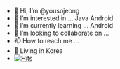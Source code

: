 - 👋 Hi, I’m @yousojeong
- 👀 I’m interested in ... Java Android
- 🌱 I’m currently learning ... Android
- 💞️ I’m looking to collaborate on ...
- 📫 How to reach me ... 
- 🚀 Living in Korea
- [![Hits](https://hits.seeyoufarm.com/api/count/incr/badge.svg?url=https%3A%2F%2Fgithub.com%2Fyousojeong%2Fyousojeong&count_bg=%2304052F&title_bg=%23686868&icon=&icon_color=%23E7E7E7&title=hits&edge_flat=false)](https://hits.seeyoufarm.com)

<!---
yousojeong/yousojeong is a ✨ special ✨ repository because its `README.md` (this file) appears on your GitHub profile.
You can click the Preview link to take a look at your changes.
--->
